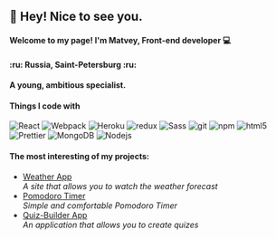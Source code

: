   <h2>👋 Hey! Nice to see you.</h2>

  <h4>Welcome to my page!  I'm Matvey, Front-end developer 💻</h4>

  <h4>:ru: Russia, Saint-Petersburg :ru:</h4>

  <h4>A young, ambitious specialist.<h4/>

  <h4>Things I code with</h4>
  <p>
    <img alt="React" src="https://img.shields.io/badge/-React-45b8d8?style=flat-square&logo=react&logoColor=white" />
    <img alt="Webpack" src="https://img.shields.io/badge/-Webpack-8DD6F9?style=flat-square&logo=webpack&logoColor=white" /> 
    <img alt="Heroku" src="https://img.shields.io/badge/-Heroku-430098?style=flat-square&logo=heroku&logoColor=white" />
    <img alt="redux" src="https://img.shields.io/badge/-Redux-764ABC?style=flat-square&logo=redux&logoColor=white" />
    <img alt="Sass" src="https://img.shields.io/badge/-Sass-CC6699?style=flat-square&logo=sass&logoColor=white" />
    <img alt="git" src="https://img.shields.io/badge/-Git-F05032?style=flat-square&logo=git&logoColor=white" />
    <img alt="npm" src="https://img.shields.io/badge/-NPM-CB3837?style=flat-square&logo=npm&logoColor=white" />
    <img alt="html5" src="https://img.shields.io/badge/-HTML5-E34F26?style=flat-square&logo=html5&logoColor=white" />
    <img alt="Prettier" src="https://img.shields.io/badge/-Prettier-F7B93E?style=flat-square&logo=prettier&logoColor=white" />
    <img alt="MongoDB" src="https://img.shields.io/badge/-MongoDB-13aa52?style=flat-square&logo=mongodb&logoColor=white" />
    <img alt="Nodejs" src="https://img.shields.io/badge/-Nodejs-43853d?style=flat-square&logo=Node.js&logoColor=white" />
  </p>

  <h4>The most interesting of my projects:</h4>
 
  <ul>
    <li><a href="https://weather-app-myweather.herokuapp.com/" target="_blank">Weather App</a></li>
    <i>A site that allows you to watch the weather forecast</i>
    <li><a href="https://new-pomodoro-clock.herokuapp.com/" target="_blank">Pomodoro Timer</a></li>
    <i>Simple and comfortable Pomodoro Timer</i>
     <li><a href="" target="_blank">Quiz-Builder App</a></li>
    <i>An application that allows you to create quizes</i>
  </ul>

  
  
